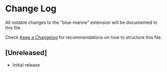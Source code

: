 # Change Log

All notable changes to the "blue-marine" extension will be documented in this file.

Check [Keep a Changelog](http://keepachangelog.com/) for recommendations on how to structure this file.

## [Unreleased]

- Initial release
